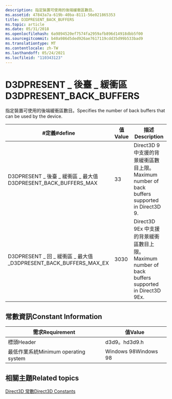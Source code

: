 ```yaml
---
description: 指定裝置可使用的後端緩衝區數目。
ms.assetid: 47843a7a-619b-40ba-8111-56e021865353
title: D3DPRESENT_BACK_BUFFERS
ms.topic: article
ms.date: 05/31/2018
ms.openlocfilehash: 6a9894520ef7574fa2959afb896d14918dbb5f00
ms.sourcegitcommit: b40a986d5ded926ae7617119cdd35d99b533bad9
ms.translationtype: MT
ms.contentlocale: zh-TW
ms.lasthandoff: 05/24/2021
ms.locfileid: "110343123"
---
```

# <a name="d3dpresent_back_buffers"></a><span data-ttu-id="2c249-103">D3DPRESENT \_ 後臺 \_ 緩衝區</span><span class="sxs-lookup"><span data-stu-id="2c249-103">D3DPRESENT\_BACK\_BUFFERS</span></span>

<span data-ttu-id="2c249-104">指定裝置可使用的後端緩衝區數目。</span><span class="sxs-lookup"><span data-stu-id="2c249-104">Specifies the number of back buffers that can be used by the device.</span></span>



| <span data-ttu-id="2c249-105">\#定義</span><span class="sxs-lookup"><span data-stu-id="2c249-105">\#define</span></span>                           | <span data-ttu-id="2c249-106">值</span><span class="sxs-lookup"><span data-stu-id="2c249-106">Value</span></span> | <span data-ttu-id="2c249-107">描述</span><span class="sxs-lookup"><span data-stu-id="2c249-107">Description</span></span>                                               |
|------------------------------------|-------|-----------------------------------------------------------|
| <span data-ttu-id="2c249-108">D3DPRESENT \_ 後臺 \_ 緩衝區 \_ 最大值</span><span class="sxs-lookup"><span data-stu-id="2c249-108">D3DPRESENT\_BACK\_BUFFERS\_MAX</span></span>     | <span data-ttu-id="2c249-109">3</span><span class="sxs-lookup"><span data-stu-id="2c249-109">3</span></span>     | <span data-ttu-id="2c249-110">Direct3D 9 中支援的背景緩衝區數目上限。</span><span class="sxs-lookup"><span data-stu-id="2c249-110">Maximum number of back buffers supported in Direct3D 9.</span></span>   |
| <span data-ttu-id="2c249-111">D3DPRESENT \_ 回 \_ 緩衝區 \_ 最大值 \_</span><span class="sxs-lookup"><span data-stu-id="2c249-111">D3DPRESENT\_BACK\_BUFFERS\_MAX\_EX</span></span> | <span data-ttu-id="2c249-112">30</span><span class="sxs-lookup"><span data-stu-id="2c249-112">30</span></span>    | <span data-ttu-id="2c249-113">Direct3D 9Ex 中支援的背景緩衝區數目上限。</span><span class="sxs-lookup"><span data-stu-id="2c249-113">Maximum number of back buffers supported in Direct3D 9Ex.</span></span> |



 

## <a name="constant-information"></a><span data-ttu-id="2c249-114">常數資訊</span><span class="sxs-lookup"><span data-stu-id="2c249-114">Constant Information</span></span>



|  <span data-ttu-id="2c249-115">需求</span><span class="sxs-lookup"><span data-stu-id="2c249-115">Requirement</span></span>                        | <span data-ttu-id="2c249-116">值</span><span class="sxs-lookup"><span data-stu-id="2c249-116">Value</span></span>           |
|--------------------------|------------|
| <span data-ttu-id="2c249-117">標頭</span><span class="sxs-lookup"><span data-stu-id="2c249-117">Header</span></span>                   | <span data-ttu-id="2c249-118">d3d9。h</span><span class="sxs-lookup"><span data-stu-id="2c249-118">d3d9.h</span></span>     |
| <span data-ttu-id="2c249-119">最低作業系統</span><span class="sxs-lookup"><span data-stu-id="2c249-119">Minimum operating system</span></span> | <span data-ttu-id="2c249-120">Windows 98</span><span class="sxs-lookup"><span data-stu-id="2c249-120">Windows 98</span></span> |



 

## <a name="related-topics"></a><span data-ttu-id="2c249-121">相關主題</span><span class="sxs-lookup"><span data-stu-id="2c249-121">Related topics</span></span>

<dl> <dt>

[<span data-ttu-id="2c249-122">Direct3D 常數</span><span class="sxs-lookup"><span data-stu-id="2c249-122">Direct3D Constants</span></span>](dx9-graphics-reference-d3d-constants.md)
</dt> </dl>

 

 



